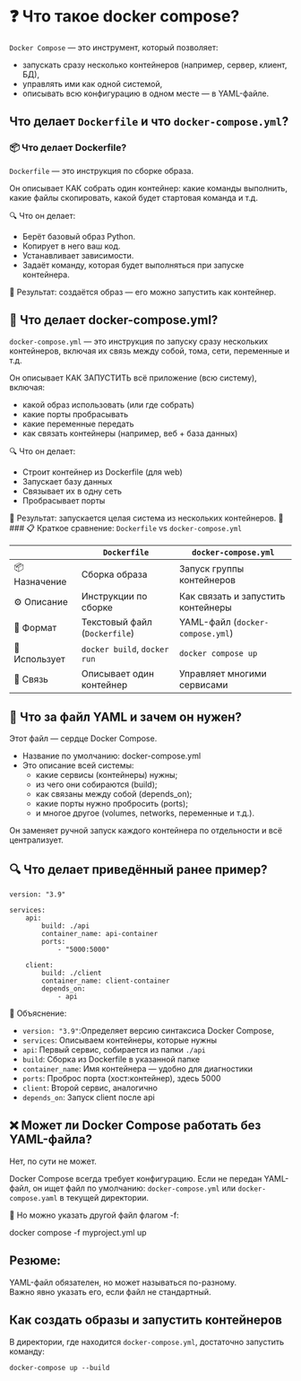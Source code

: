 # ❓ Что такое docker compose?

`Docker Compose` — это инструмент, который позволяет:
- запускать сразу несколько контейнеров (например, сервер, клиент, БД),
- управлять ими как одной системой,
- описывать всю конфигурацию в одном месте — в YAML-файле.

## Что делает `Dockerfile` и что `docker-compose.yml`?

### 📦 Что делает Dockerfile?

`Dockerfile` — это инструкция по сборке образа. 

Он описывает КАК собрать один контейнер: какие команды выполнить, какие файлы скопировать, какой будет стартовая команда и т.д.

🔍 Что он делает:
- Берёт базовый образ Python.
- Копирует в него ваш код.
- Устанавливает зависимости.
- Задаёт команду, которая будет выполняться при запуске контейнера.

📌 Результат: создаётся образ — его можно запустить как контейнер.


## 🧩 Что делает docker-compose.yml?

`docker-compose.yml` — это инструкция по запуску сразу нескольких контейнеров, включая их связь между собой, тома, сети, переменные и т.д.

Он описывает КАК ЗАПУСТИТЬ всё приложение (всю систему), включая:
- какой образ использовать (или где собрать)
- какие порты пробрасывать
- какие переменные передать
- как связать контейнеры (например, веб + база данных)

🔍 Что он делает:

- Строит контейнер из Dockerfile (для web)
- Запускает базу данных
- Связывает их в одну сеть
- Пробрасывает порты

📌 Результат: запускается целая система из нескольких контейнеров.
🧠### 📋 Краткое сравнение: `Dockerfile` vs `docker-compose.yml`

|               | `Dockerfile`                          | `docker-compose.yml`                             |
|---------------|----------------------------------------|---------------------------------------------------|
| 📦 Назначение | Сборка образа                         | Запуск группы контейнеров                         |
| ⚙️ Описание   | Инструкции по сборке                  | Как связать и запустить контейнеры                |
| 📁 Формат     | Текстовый файл (`Dockerfile`)         | YAML-файл (`docker-compose.yml`)                  |
| 🧱 Использует | `docker build`, `docker run`          | `docker compose up`                               |
| 🔗 Связь      | Описывает один контейнер              | Управляет многими сервисами                       |



## 🧾 Что за файл YAML и зачем он нужен?

Этот файл — сердце Docker Compose.
- Название по умолчанию: docker-compose.yml 
- Это описание всей системы:
  - какие сервисы (контейнеры) нужны;
  - из чего они собираются (build);
  - как связаны между собой (depends_on);
  - какие порты нужно пробросить (ports);
  - и многое другое (volumes, networks, переменные и т.д.).

Он заменяет ручной запуск каждого контейнера по отдельности и всё централизует.
## 🔍 Что делает приведённый ранее пример?
```
version: "3.9"

services:
    api:
        build: ./api
        container_name: api-container
        ports:
            - "5000:5000"

    client:
        build: ./client
        container_name: client-container
        depends_on:
            - api
```
📌 Объяснение:
- `version: "3.9"`:Определяет версию синтаксиса Docker Compose,
- `services`:	Описываем контейнеры, которые нужны
- `api`:	Первый сервис, собирается из папки `./api`
- `build`:	Сборка из Dockerfile в указанной папке
- `container_name`:	Имя контейнера — удобно для диагностики
- `ports`:	Проброс порта (хост:контейнер), здесь 5000
- `client`:	Второй сервис, аналогично
- `depends_on`:	Запуск client после api

## ❌ Может ли Docker Compose работать без YAML-файла?

Нет, по сути не может.

Docker Compose всегда требует конфигурацию. Если не передан YAML-файл, он ищет файл по умолчанию: `docker-compose.yml` или `docker-compose.yaml` в текущей директории.

🧩 Но можно указать другой файл флагом -f:

docker compose -f myproject.yml up

## Резюме: 
YAML-файл обязателен, но может называться по-разному.  
Важно явно указать его, если файл не стандартный.

## Как создать образы и запустить контейнеров

В директории, где находится `docker-compose.yml`, достаточно запустить команду:

```
docker-compose up --build
```
